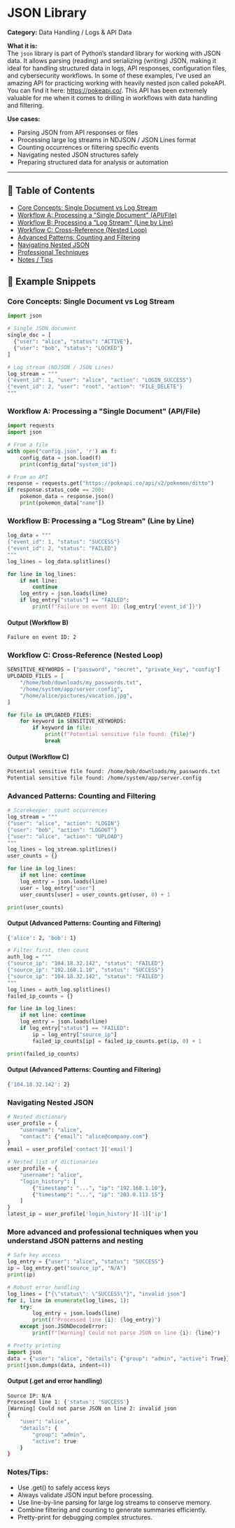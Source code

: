 # JSON Library  

**Category:** Data Handling / Logs & API Data  

**What it is:**  
The `json` library is part of Python’s standard library for working with JSON data. It allows parsing (reading) and serializing (writing) JSON, making it ideal for handling structured data in logs, API responses, configuration files, and cybersecurity workflows. In some of these examples, I've used an amazing API for practicing working with heavily nested json called pokeAPI. You can find it here: https://pokeapi.co/. This API has been extremely valuable for me when it comes to drilling in workflows with data handling and filtering.

**Use cases:**  
- Parsing JSON from API responses or files  
- Processing large log streams in NDJSON / JSON Lines format  
- Counting occurrences or filtering specific events  
- Navigating nested JSON structures safely  
- Preparing structured data for analysis or automation  

---

## 📖 Table of Contents

- [Core Concepts: Single Document vs Log Stream](#core-concepts-single-document-vs-log-stream)
- [Workflow A: Processing a "Single Document" (API/File)](#workflow-a-processing-a-single-document-apifile)
- [Workflow B: Processing a "Log Stream" (Line by Line)](#workflow-b-processing-a-log-stream-line-by-line)
- [Workflow C: Cross-Reference (Nested Loop)](#workflow-c-cross-reference-nested-loop)
- [Advanced Patterns: Counting and Filtering](#advanced-patterns-counting-and-filtering)
- [Navigating Nested JSON](#navigating-nested-json)
- [Professional Techniques](#More-advanced-and-professional-techniques-when-you-understand-JSON-patterns-and-nesting)
- [Notes / Tips](#-notes-tips)

## 🔹 Example Snippets  

### Core Concepts: Single Document vs Log Stream
```python
import json

# Single JSON document
single_doc = [
  {"user": "alice", "status": "ACTIVE"},
  {"user": "bob", "status": "LOCKED"}
]

# Log stream (NDJSON / JSON Lines)
log_stream = """
{"event_id": 1, "user": "alice", "action": "LOGIN_SUCCESS"}
{"event_id": 2, "user": "root", "action": "FILE_DELETE"}
"""
```
### Workflow A: Processing a "Single Document" (API/File)
```Python
import requests
import json

# From a file
with open("config.json", 'r') as f:
    config_data = json.load(f)
    print(config_data["system_id"])

# From an API
response = requests.get("https://pokeapi.co/api/v2/pokemon/ditto")
if response.status_code == 200:
    pokemon_data = response.json()
    print(pokemon_data["name"])
```
### Workflow B: Processing a "Log Stream" (Line by Line)
```Python
log_data = """
{"event_id": 1, "status": "SUCCESS"}
{"event_id": 2, "status": "FAILED"}
"""
log_lines = log_data.splitlines()

for line in log_lines:
    if not line:
        continue
    log_entry = json.loads(line)
    if log_entry["status"] == "FAILED":
        print(f"Failure on event ID: {log_entry['event_id']}")
```
#### Output (Workflow B)
```Bash
Failure on event ID: 2
```
### Workflow C: Cross-Reference (Nested Loop)
```Python
SENSITIVE_KEYWORDS = ["password", "secret", "private_key", "config"]
UPLOADED_FILES = [
    "/home/bob/downloads/my_passwords.txt",
    "/home/system/app/server.config",
    "/home/alice/pictures/vacation.jpg",
]

for file in UPLOADED_FILES:
    for keyword in SENSITIVE_KEYWORDS:
        if keyword in file:
            print(f"Potential sensitive file found: {file}")
            break
```
#### Output (Workflow C)
```Bash
Potential sensitive file found: /home/bob/downloads/my_passwords.txt
Potential sensitive file found: /home/system/app/server.config
```
### Advanced Patterns: Counting and Filtering
```Python
# Scorekeeper: count occurrences
log_stream = """
{"user": "alice", "action": "LOGIN"}
{"user": "bob", "action": "LOGOUT"}
{"user": "alice", "action": "UPLOAD"}
"""
log_lines = log_stream.splitlines()
user_counts = {}

for line in log_lines:
    if not line: continue
    log_entry = json.loads(line)
    user = log_entry["user"]
    user_counts[user] = user_counts.get(user, 0) + 1

print(user_counts)
```
#### Output (Advanced Patterns: Counting and Filtering)
```Bash
{'alice': 2, 'bob': 1}
```
```Python
# Filter first, then count
auth_log = """
{"source_ip": "104.18.32.142", "status": "FAILED"}
{"source_ip": "192.168.1.10", "status": "SUCCESS"}
{"source_ip": "104.18.32.142", "status": "FAILED"}
"""
log_lines = auth_log.splitlines()
failed_ip_counts = {}

for line in log_lines:
    if not line: continue
    log_entry = json.loads(line)
    if log_entry["status"] == "FAILED":
        ip = log_entry["source_ip"]
        failed_ip_counts[ip] = failed_ip_counts.get(ip, 0) + 1

print(failed_ip_counts)
```
#### Output (Advanced Patterns: Counting and Filtering)
```Bash
{'104.18.32.142': 2}
```
### Navigating Nested JSON
```Python
# Nested dictionary
user_profile = {
    "username": "alice",
    "contact": {"email": "alice@company.com"}
}
email = user_profile['contact']['email']

# Nested list of dictionaries
user_profile = {
    "username": "alice",
    "login_history": [
        {"timestamp": "...", "ip": "192.168.1.10"},
        {"timestamp": "...", "ip": "203.0.113.15"}
    ]
}
latest_ip = user_profile['login_history'][-1]['ip']
```
### More advanced and professional techniques when you understand JSON patterns and nesting
```Python
# Safe key access
log_entry = {"user": "alice", "status": "SUCCESS"}
ip = log_entry.get("source_ip", "N/A")
print(ip)

# Robust error handling
log_lines = ["{\"status\": \"SUCCESS\"}", "invalid json"]
for i, line in enumerate(log_lines, 1):
    try:
        log_entry = json.loads(line)
        print(f"Processed line {i}: {log_entry}")
    except json.JSONDecodeError:
        print(f"[Warning] Could not parse JSON on line {i}: {line}")

# Pretty printing
import json
data = {"user": "alice", "details": {"group": "admin", "active": True}}
print(json.dumps(data, indent=4))
```
#### Output (.get and error handling)
```bash
Source IP: N/A
Processed line 1: {'status': 'SUCCESS'}
[Warning] Could not parse JSON on line 2: invalid json
{
    "user": "alice",
    "details": {
        "group": "admin",
        "active": true
    }
}
```
### Notes/Tips:
- Use .get() to safely access keys
- Always validate JSON input before processing.
- Use line-by-line parsing for large log streams to conserve memory.
- Combine filtering and counting to generate summaries efficiently.
- Pretty-print for debugging complex structures.
